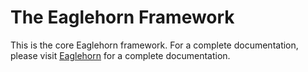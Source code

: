 The Eaglehorn Framework
===================

This is the core Eaglehorn framework. For a complete documentation, please visit [Eaglehorn] for a complete documentation.

[Eaglehorn]:http://eaglehorn.org/
